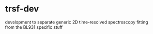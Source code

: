 # trsf-dev
development to separate generic 2D time-resolved spectroscopy fitting from the BL931 specific stuff
